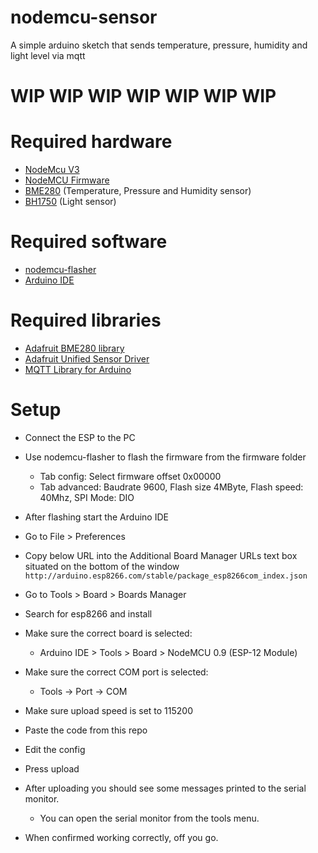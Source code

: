 # nodemcu-sensor
A simple arduino sketch that sends temperature, pressure, humidity and light level via mqtt

# WIP WIP WIP WIP WIP WIP WIP

# Required hardware
- [NodeMcu V3](https://www.aliexpress.com/item/32665100123.html?spm=a2g0s.9042311.0.0.105d4c4dNoFD6G)
- [NodeMCU Firmware](https://github.com/sleemanj/ESP8266_Simple/raw/master/firmware/ai-thinker-0.9.5.2-115200.bin)
- [BME280](https://www.aliexpress.com/item/32849462236.html?spm=a2g0s.9042311.0.0.105d4c4dNoFD6G) (Temperature, Pressure and Humidity sensor)
- [BH1750](https://www.aliexpress.com/item/32421754536.html?spm=a2g0s.9042311.0.0.105d4c4dNoFD6G) (Light sensor)

# Required software
- [nodemcu-flasher](https://github.com/nodemcu/nodemcu-flasher)
- [Arduino IDE](https://www.arduino.cc/en/main/software)


# Required libraries
- [Adafruit BME280 library](https://github.com/adafruit/Adafruit_BME680)
- [Adafruit Unified Sensor Driver](https://github.com/adafruit/Adafruit_Sensor)
- [MQTT Library for Arduino](https://github.com/256dpi/arduino-mqtt)

# Setup
- Connect the ESP to the PC
- Use nodemcu-flasher to flash the firmware from the firmware folder
  - Tab config: Select firmware offset 0x00000
  - Tab advanced: Baudrate 9600, Flash size 4MByte, Flash speed: 40Mhz, SPI Mode: DIO
  
- After flashing start the Arduino IDE
- Go to File > Preferences
- Copy below URL into the Additional Board Manager URLs text box situated on the bottom of the window
`http://arduino.esp8266.com/stable/package_esp8266com_index.json`

- Go to Tools > Board > Boards Manager
- Search for esp8266 and install

- Make sure the correct board is selected:
  - Arduino IDE > Tools > Board > NodeMCU 0.9 (ESP-12 Module) 
- Make sure the correct COM port is selected:
  - Tools -> Port -> COM
- Make sure upload speed is set to 115200  

- Paste the code from this repo

- Edit the config

- Press upload

- After uploading you should see some messages printed to the serial monitor.
  - You can open the serial monitor from the tools menu.

- When confirmed working correctly, off you go.

